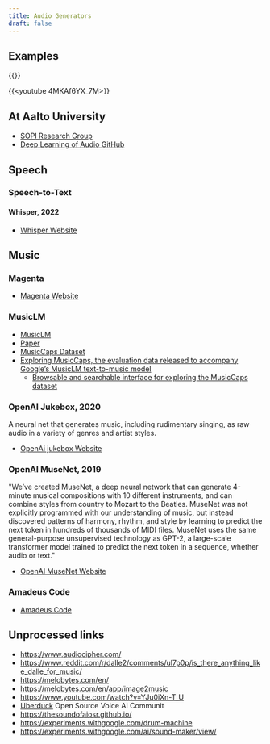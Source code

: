 ```yaml
---
title: Audio Generators
draft: false
---
```


## Examples

{{<youtube m7u-y9oqUSw>}}

{{<youtube 4MKAf6YX_7M>}}

## At Aalto University

- [SOPI Research Group](http://sopi.aalto.fi/)
- [Deep Learning of Audio GitHub](https://github.com/SopiMlab/DeepLearningWithAudio)

## Speech

### Speech-to-Text

#### Whisper, 2022

- [Whisper Website](https://openai.com/blog/whisper/)

## Music

### Magenta

- [Magenta Website](https://magenta.tensorflow.org/)

### MusicLM

- [MusicLM](https://google-research.github.io/seanet/musiclm/examples/)
- [Paper](https://arxiv.org/abs/2301.11325)
- [MusicCaps Dataset](https://www.kaggle.com/datasets/googleai/musiccaps)
- [Exploring MusicCaps, the evaluation data released to accompany Google’s MusicLM text-to-music model](https://simonwillison.net/2023/Jan/27/exploring-musiccaps/)
  - [Browsable and searchable interface for exploring the MusicCaps dataset](https://musiccaps.datasette.io/)

### OpenAI Jukebox, 2020

A neural net that generates music, including rudimentary singing, as raw audio in a variety of genres and artist styles.

- [OpenAi jukebox Website](https://openai.com/blog/jukebox/)

### OpenAI MuseNet, 2019

"We’ve created MuseNet, a deep neural network that can generate 4-minute musical compositions with 10 different instruments, and can combine styles from country to Mozart to the Beatles. MuseNet was not explicitly programmed with our understanding of music, but instead discovered patterns of harmony, rhythm, and style by learning to predict the next token in hundreds of thousands of MIDI files. MuseNet uses the same general-purpose unsupervised technology as GPT-2, a large-scale transformer model trained to predict the next token in a sequence, whether audio or text."

- [OpenAI MuseNet Website](https://openai.com/blog/musenet/)

### Amadeus Code

- [Amadeus Code](https://amadeuscode.com/app/en)



## Unprocessed links

- https://www.audiocipher.com/
- https://www.reddit.com/r/dalle2/comments/ul7p0p/is_there_anything_like_dalle_for_music/
- https://melobytes.com/en/
- https://melobytes.com/en/app/image2music
- https://www.youtube.com/watch?v=YJu0iXn-T_U
- [Uberduck](https://uberduck.ai/) Open Source Voice AI Communit
- https://thesoundofaiosr.github.io/
- https://experiments.withgoogle.com/drum-machine
- https://experiments.withgoogle.com/ai/sound-maker/view/
